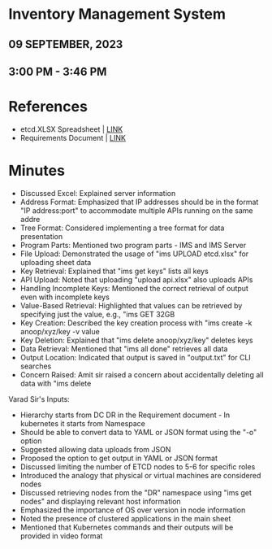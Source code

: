 # Inventory Management System
## 09 SEPTEMBER, 2023
## 3:00 PM - 3:46 PM

# References
- etcd.XLSX Spreadsheet | [LINK](https://docs.google.com/spreadsheets/d/1_oHivMUs1j4XZFSn3yZTKNkx50YXNYqU/edit#gid=338006155)
- Requirements Document | [LINK](https://docs.google.com/document/d/1kqVSy1tVPH7XL-YVOuwbdmF2fAnJldYFF-MBTGYnDTE/edit)

# Minutes   
- Discussed Excel: Explained server information
- Address Format: Emphasized that IP addresses should be in the format "IP address:port" to accommodate multiple APIs running on the same addre
- Tree Format: Considered implementing a tree format for data presentation
- Program Parts: Mentioned two program parts - IMS and IMS Server
- File Upload: Demonstrated the usage of "ims UPLOAD etcd.xlsx" for uploading sheet data
- Key Retrieval: Explained that "ims get keys" lists all keys
- API Upload: Noted that uploading "upload api.xlsx" also uploads APIs
- Handling Incomplete Keys: Mentioned the correct retrieval of output even with incomplete keys
- Value-Based Retrieval: Highlighted that values can be retrieved by specifying just the value, e.g., "ims GET 32GB
- Key Creation: Described the key creation process with "ims create -k anoop/xyz/key -v value
- Key Deletion: Explained that "ims delete anoop/xyz/key" deletes keys
- Data Retrieval: Mentioned that "ims all done" retrieves all data
- Output Location: Indicated that output is saved in "output.txt" for CLI searches
- Concern Raised: Amit sir raised a concern about accidentally deleting all data with "ims delete

Varad Sir's Inputs:
- Hierarchy starts from DC DR in the Requirement document - In kubernetes it starts from Namespace
- Should be able to convert data to YAML or JSON format using the "-o" option
- Suggested allowing data uploads from JSON
- Proposed the option to get output in YAML or JSON format
- Discussed limiting the number of ETCD nodes to 5-6 for specific roles
- Introduced the analogy that physical or virtual machines are considered nodes
- Discussed retrieving nodes from the "DR" namespace using "ims get nodes" and displaying relevant host information
- Emphasized the importance of OS over version in node information
- Noted the presence of clustered applications in the main sheet
- Mentioned that Kubernetes commands and their outputs will be provided in video format

